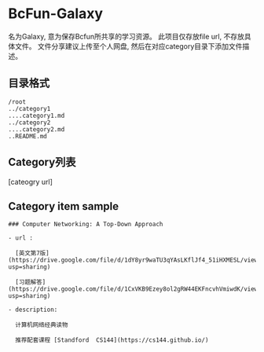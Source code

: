 # BcFun-Galaxy

  名为Galaxy, 意为保存Bcfun所共享的学习资源。
  此项目仅存放file url, 不存放具体文件。
  文件分享建议上传至个人网盘, 然后在对应category目录下添加文件描述。
## 目录格式
```
/root
../category1
....category1.md
../category2
....category2.md
..README.md
```
## Category列表
[cateogry url]
## Category item sample
```
### Computer Networking: A Top-Down Approach

- url : 

  [英文第7版](https://drive.google.com/file/d/1dY8yr9waTU3qYAsLKflJf4_51iHXMESL/view?usp=sharing)

  [习题解答](https://drive.google.com/file/d/1CxVKB9Ezey8ol2gRW44EKFncvhVmiwdK/view?usp=sharing)

- description:

  计算机网络经典读物

  推荐配套课程 [Standford  CS144](https://cs144.github.io/)
```
